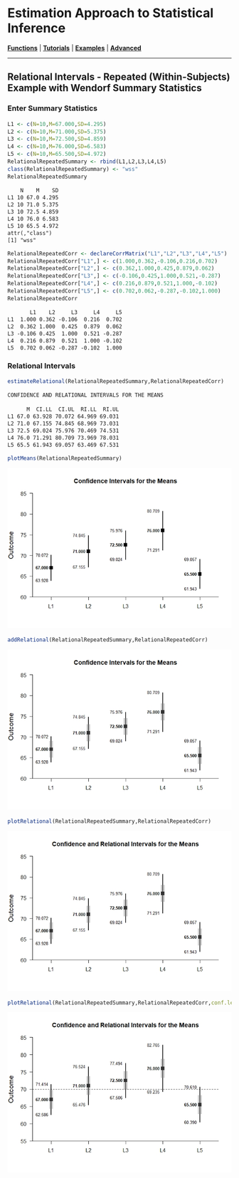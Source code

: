 # Estimation Approach to Statistical Inference

[**Functions**](../../Functions) | 
[**Tutorials**](../../Tutorials) | 
[**Examples**](../../Examples) | 
[**Advanced**](../../Advanced)

---

## Relational Intervals - Repeated (Within-Subjects) Example with Wendorf Summary Statistics

### Enter Summary Statistics

```r
L1 <- c(N=10,M=67.000,SD=4.295)
L2 <- c(N=10,M=71.000,SD=5.375)
L3 <- c(N=10,M=72.500,SD=4.859)
L4 <- c(N=10,M=76.000,SD=6.583)
L5 <- c(N=10,M=65.500,SD=4.972)
RelationalRepeatedSummary <- rbind(L1,L2,L3,L4,L5)
class(RelationalRepeatedSummary) <- "wss"
RelationalRepeatedSummary
```
```
    N    M    SD
L1 10 67.0 4.295
L2 10 71.0 5.375
L3 10 72.5 4.859
L4 10 76.0 6.583
L5 10 65.5 4.972
attr(,"class")
[1] "wss"
```

```r
RelationalRepeatedCorr <- declareCorrMatrix("L1","L2","L3","L4","L5")
RelationalRepeatedCorr["L1",] <- c(1.000,0.362,-0.106,0.216,0.702)
RelationalRepeatedCorr["L2",] <- c(0.362,1.000,0.425,0.879,0.062)
RelationalRepeatedCorr["L3",] <- c(-0.106,0.425,1.000,0.521,-0.287)
RelationalRepeatedCorr["L4",] <- c(0.216,0.879,0.521,1.000,-0.102)
RelationalRepeatedCorr["L5",] <- c(0.702,0.062,-0.287,-0.102,1.000)
RelationalRepeatedCorr
```
```
       L1    L2     L3     L4     L5
L1  1.000 0.362 -0.106  0.216  0.702
L2  0.362 1.000  0.425  0.879  0.062
L3 -0.106 0.425  1.000  0.521 -0.287
L4  0.216 0.879  0.521  1.000 -0.102
L5  0.702 0.062 -0.287 -0.102  1.000
```

### Relational Intervals

```r
estimateRelational(RelationalRepeatedSummary,RelationalRepeatedCorr)
```
```
CONFIDENCE AND RELATIONAL INTERVALS FOR THE MEANS

      M  CI.LL  CI.UL  RI.LL  RI.UL
L1 67.0 63.928 70.072 64.969 69.031
L2 71.0 67.155 74.845 68.969 73.031
L3 72.5 69.024 75.976 70.469 74.531
L4 76.0 71.291 80.709 73.969 78.031
L5 65.5 61.943 69.057 63.469 67.531
```

```r
plotMeans(RelationalRepeatedSummary)
```
<kbd><img src="RelationalRepeatedFigure1.jpeg"></kbd>
```r
addRelational(RelationalRepeatedSummary,RelationalRepeatedCorr)
```
<kbd><img src="RelationalRepeatedFigure2.jpeg"></kbd>
```r
plotRelational(RelationalRepeatedSummary,RelationalRepeatedCorr)
```
<kbd><img src="RelationalRepeatedFigure4.jpeg"></kbd>
```r
plotRelational(RelationalRepeatedSummary,RelationalRepeatedCorr,conf.level=.99,mu=70)
```
<kbd><img src="RelationalRepeatedFigure5.jpeg"></kbd>
